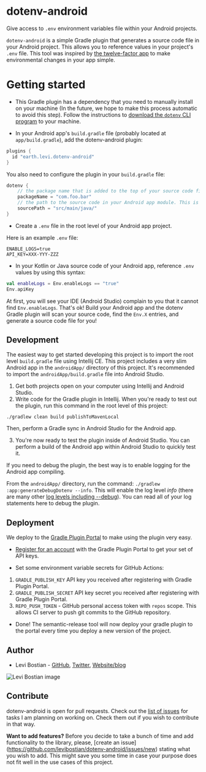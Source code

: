 # dotenv-android

Give access to `.env` environment variables file within your Android projects. 

`dotenv-android` is a simple Gradle plugin that generates a source code file in your Android project. This allows you to reference values in your project's `.env` file. This tool was inspired by [the twelve-factor app](https://12factor.net/config) to make environmental changes in your app simple.

# Getting started

* This Gradle plugin has a dependency that you need to manually install on your machine (In the future, we hope to make this process automatic to avoid this step). Follow the instructions to [download the `dotenv` CLI program](https://github.com/levibostian/dotenv#install) to your machine. 
  
* In your Android app's `build.gradle` file (probably located at `app/build.gradle`), add the dotenv-android plugin:

```groovy
plugins {
  id "earth.levi.dotenv-android"
}
```

You also need to configure the plugin in your `build.gradle` file:

```groovy
dotenv {
    // the package name that is added to the top of your source code file: `import X.Y.Z`
    packageName = "com.foo.bar"
    // the path to the source code in your Android app module. This is probably `src/main/java` but could be something else like `src/main/kotlin`
    sourcePath = "src/main/java/"
}
```

* Create a `.env` file in the root level of your Android app project. 

Here is an example `.env` file:

```
ENABLE_LOGS=true
API_KEY=XXX-YYY-ZZZ
```

* In your Kotlin or Java source code of your Android app, reference `.env` values by using this syntax:
```kotlin
val enableLogs = Env.enableLogs == "true"
Env.apiKey 
```

At first, you will see your IDE (Android Studio) complain to you that it cannot find `Env.enableLogs`. That's ok! Build your Android app and the dotenv Gradle plugin will scan your source code, find the `Env.X` entries, and generate a source code file for you!

## Development 

The easiest way to get started developing this project is to import the root level `build.gradle` file using Intellij CE. This project includes a very slim Android app in the `androidApp/` directory of this project. It's recommended to import the `androidApp/build.gradle` file into Android Studio.

1. Get both projects open on your computer using Intellij and Android Studio.
2. Write code for the Gradle plugin in Intellij. When you're ready to test out the plugin, run this command in the root level of this project:
```
./gradlew clean build publishToMavenLocal
```

Then, perform a Gradle sync in Android Studio for the Android app. 

3. You're now ready to test the plugin inside of Android Studio. You can perform a build of the Android app within Android Studio to quickly test it. 

If you need to debug the plugin, the best way is to enable logging for the Android app compiling.

From the `androidApp/` directory, run the command: `./gradlew :app:generateDebugDotenv --info`. This will enable the log level *info* (there are many other [log levels including --debug](https://docs.gradle.org/current/userguide/logging.html#sec:choosing_a_log_level)). You can read all of your log statements here to debug the plugin. 

## Deployment 

We deploy to the [Gradle Plugin Portal](https://plugins.gradle.org/) to make using the plugin very easy. 

* [Register for an account](https://plugins.gradle.org/user/register) with the Gradle Plugin Portal to get your set of API keys. 

* Set some environment variable secrets for GitHub Actions:

1. `GRADLE_PUBLISH_KEY` API key you received after registering with Gradle Plugin Portal. 
2. `GRADLE_PUBLISH_SECRET` API key secret you received after registering with Gradle Plugin Portal. 
3. `REPO_PUSH_TOKEN` - GitHub personal access token with `repos` scope. This allows CI server to push git commits to the GitHub repository. 

* Done! The semantic-release tool will now deploy your gradle plugin to the portal every time you deploy a new version of the project. 

## Author

* Levi Bostian - [GitHub](https://github.com/levibostian), [Twitter](https://twitter.com/levibostian), [Website/blog](http://levibostian.com)

![Levi Bostian image](https://gravatar.com/avatar/22355580305146b21508c74ff6b44bc5?s=250)

## Contribute

dotenv-android is open for pull requests. Check out the [list of issues](https://github.com/levibostian/dotenv-android/issues) for tasks I am planning on working on. Check them out if you wish to contribute in that way.

**Want to add features?** Before you decide to take a bunch of time and add functionality to the library, please, [create an issue]
(https://github.com/levibostian/dotenv-android/issues/new) stating what you wish to add. This might save you some time in case your purpose does not fit well in the use cases of this project.
